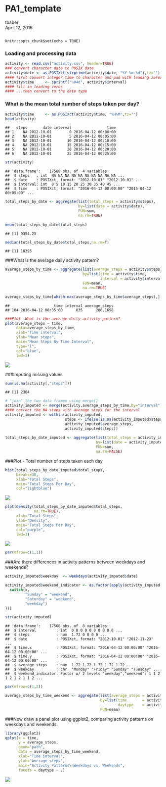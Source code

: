 # PA1_template
tbaber  
April 12, 2016  

```{r setup, include=TRUE

knitr::opts_chunk$set(echo = TRUE)
```

### Loading and processing data

```r
activity <- read.csv("activity.csv", header=TRUE)
### convert character date to POSIX date
activity$date <- as.POSIXct(strptime(activity$date, "%Y-%m-%d"),tz="")
#### first convert integer time to character and pad with leading zeros...
activity$time     <- sprintf("%04d", activity$interval)
#### fill in leading zeros
#### ...then convert to the date type
```
### What is the mean total number of steps taken per day?

```r
activity$time     <- as.POSIXct(activity$time, "%H%M",tz="")
head(activity)
```

```
##   steps       date interval                time
## 1    NA 2012-10-01        0 2016-04-12 00:00:00
## 2    NA 2012-10-01        5 2016-04-12 00:05:00
## 3    NA 2012-10-01       10 2016-04-12 00:10:00
## 4    NA 2012-10-01       15 2016-04-12 00:15:00
## 5    NA 2012-10-01       20 2016-04-12 00:20:00
## 6    NA 2012-10-01       25 2016-04-12 00:25:00
```

```r
str(activity)
```

```
## 'data.frame':	17568 obs. of  4 variables:
##  $ steps   : int  NA NA NA NA NA NA NA NA NA NA ...
##  $ date    : POSIXct, format: "2012-10-01" "2012-10-01" ...
##  $ interval: int  0 5 10 15 20 25 30 35 40 45 ...
##  $ time    : POSIXct, format: "2016-04-12 00:00:00" "2016-04-12 00:05:00" ...
```

```r
total_steps_by_date <- aggregate(list(total_steps = activity$steps),
                                 by=list(date = activity$date),
                                 FUN=sum,
                                 na.rm=TRUE)
                                 
mean(total_steps_by_date$total_steps)
```

```
## [1] 9354.23
```

```r
median(total_steps_by_date$total_steps,na.rm=T)
```

```
## [1] 10395
```

###What is the average daily activity pattern?

```r
average_steps_by_time <- aggregate(list(average_steps = activity$steps),
                                   by=list(time = activity$time,
                                           interval = activity$interval),
                                   FUN=mean,
                                   na.rm=TRUE)

average_steps_by_time[which.max(average_steps_by_time$average_steps),]   
```

```
##                    time interval average_steps
## 104 2016-04-12 08:35:00      835      206.1698
```

```r
###Plot -What is the average daily activity pattern?
plot(average_steps ~ time,
     data=average_steps_by_time,
     xlab="Time interval",
     ylab="Mean steps",
     main="Mean Steps By Time Interval",
     type="l",
     col="blue",
     lwd=2)
```

![](PA1_template_files/figure-html/unnamed-chunk-4-1.png)

###Imputing missing values

```r
sum(is.na(activity[,"steps"]))
```

```
## [1] 2304
```

```r
# "join" the two data frames using merge()
activity_imputed <- merge(activity,average_steps_by_time,by="interval")
#### correct the NA steps with average steps for the interval
activity_imputed <- within(activity_imputed,
                           steps <- ifelse(is.na(activity_imputed$steps),
                           activity_imputed$average_steps,
                           activity_imputed$steps))
                        
total_steps_by_date_imputed <- aggregate(list(total_steps = activity_imputed$steps),
                                         by=list(date = activity_imputed$date),
                                         FUN=sum,
                                         na.rm=FALSE)
```
###Plot - Total number of steps taken each day

```r
hist(total_steps_by_date_imputed$total_steps,
     breaks=30,
     xlab="Total Steps",
     main="Total Steps Per Day",
     col="lightblue")
```

![](PA1_template_files/figure-html/unnamed-chunk-6-1.png)

```r
plot(density(total_steps_by_date_imputed$total_steps,
             na.rm=TRUE),
     xlab="Total Steps",
     ylab="Density",
     main="Total Steps Per Day",     
     col="purple",
     lwd=3)
```

![](PA1_template_files/figure-html/unnamed-chunk-6-2.png)

```r
par(mfrow=c(1,1))
```
###Are there differences in activity patterns between weekdays and weekends?


```r
activity_imputed$weekday  <- weekdays(activity_imputed$date)

activity_imputed$weekend_indicator <- as.factor(apply(activity_imputed["weekday"], 1, function(x) {
  switch(x,
         "Sunday" = "weekend",
         "Saturday" = "weekend",
         "weekday")
}))

str(activity_imputed)
```

```
## 'data.frame':	17568 obs. of  8 variables:
##  $ interval         : int  0 0 0 0 0 0 0 0 0 0 ...
##  $ steps            : num  1.72 0 0 0 0 ...
##  $ date             : POSIXct, format: "2012-10-01" "2012-11-23" ...
##  $ time.x           : POSIXct, format: "2016-04-12 00:00:00" "2016-04-12 00:00:00" ...
##  $ time.y           : POSIXct, format: "2016-04-12 00:00:00" "2016-04-12 00:00:00" ...
##  $ average_steps    : num  1.72 1.72 1.72 1.72 1.72 ...
##  $ weekday          : chr  "Monday" "Friday" "Sunday" "Tuesday" ...
##  $ weekend_indicator: Factor w/ 2 levels "weekday","weekend": 1 1 2 1 2 1 2 1 1 2 ...
```

```r
par(mfrow=c(1,2))
```


```r
average_steps_by_time_weekend <- aggregate(list(average_steps = activity_imputed$steps),
                                           by=list(time       = activity_imputed$time.x,
                                                   daytype    = activity_imputed$weekend_indicator),
                                           FUN=mean)
```

###Now draw a panel plot using ggplot2, comparing activity patterns on weekdays and weekends.

```r
library(ggplot2)
qplot(x = time,
      y = average_steps,
      geom="path",
      data = average_steps_by_time_weekend, 
      xlab="Time interval",
      ylab="Average steps",
      main="Activity Patterns\nWeekdays vs. Weekends",
      facets = daytype ~ .)
```

![](PA1_template_files/figure-html/unnamed-chunk-9-1.png)

